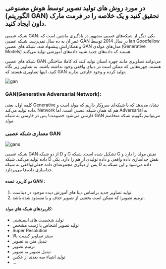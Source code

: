 ## در مورد روش های تولید تصویر توسط هوش مصنوعی (الگوریتم GAN) تحقیق کنید و یک خلاصه را در فرمت مارک داون ایجاد کنید.


شبکه عصبی GAN، یکی دیگر از شبکه‌های عصبی مشهور در یادگیری ماشین است که عمر آن به ده سال نمی‌رسد. شبکه عصبی GAN در سال 2014 توسط Ian Goodfellow و همکارانش پیشنهاد شد. شبکه های عصبی GAN مدل‌های مولدی (Generative Models) هستند که داده‌های جدید شبیه داده‌های آموزشی تولید می‌کنند.


شبکه های عصبی GAN می‌توانند تصاویری مانند چهره انسان تولید کنند که کاملا ساختگی هستند. چهره‌هایی که ممکن است در دنیای واقعی وجود نداشته باشند. به تصاویر زیر نگاه کنید، اینها تصاویری هستند که GAN تولید کرده و وجود خارجی ندارند.

![gan](https://github.com/semnan-university-ai/image-processing-class-002/blob/main/exercises/alimotavally/tamrin14/high-quality-gan-faces.jpg)


### GAN(Generative Adversarial Network):

کلمه اول، یعنی Generative نشان می‌دهد که با شبکه‌ای سروکار داریم که مولد است و داده تولید می‌کند. Network هم که همان شبکه عصبی است. اما Adversarial  به فارسی می‌شود خصومت! پس در فارسی به شبکه GAN می‌توانیم بگوییم شبکه متخاصم مولد

### معماری شبکه عصبی GAN

![gans](https://github.com/semnan-university-ai/image-processing-class-002/blob/main/exercises/alimotavally/tamrin14/gan-g-d-r.jpg)

شبکه عصبی GAN از دو شبکه D و G تشکیل شده است. شبکه G نقش مولد را دارد و داده تولید می‌کند. شبکه D نقش جداسازی داده واقعی و داده تولیدی از هم را دارد. یکی پس از دیگری مجموعه‌ای داده جعلی/واقعی به شبکه D داده می‌شود و این شبکه به جداسازی داده‌ها می‌پردازد.

#### دو کاربرد عمده  GAN :
1. تولید تصاویر جدید براساس دیتا های آموزش دیده موجود در دیتاست.
2. ترمیم تصویر؛ که ممکن است بخشی از تصویر حذف و یا مسدود شده باشد.

#### كاربردهاي شبكه هاي مولد:

- تولید شخصیت های انیمیشنی
- تولید تصویر اشخاص با ژست مشخص
- Super Resolution
- سنتز تصاویر کیفیت بالا
- تبدیل متن به تصویر
- ترمیم تصویر
- تبدیل تصویر به تصویر
- تولید اشیاءِ سه بعدی از عکس
- ...
